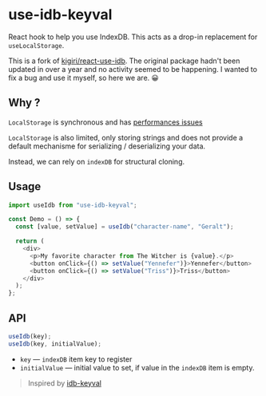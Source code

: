 # use-idb-keyval

React hook to help you use IndexDB. This acts as a drop-in replacement for `useLocalStorage`. 

This is a fork of [kigiri/react-use-idb](https://github.com/kigiri/react-use-idb/issues?q=is%3Aissue+is%3Aopen+sort%3Aupdated-desc). The original package hadn't been updated in over a year and no activity seemed to be happening. I wanted to fix a bug and use it myself, so here we are. 😀

## Why ?

`LocalStorage` is synchronous and has [performances issues](https://hacks.mozilla.org/2012/03/there-is-no-simple-solution-for-local-storage/)

`LocalStorage` is also limited, only storing strings and does not provide a default mechanisme for serializing / deserializing your data.

Instead, we can rely on `indexDB` for structural cloning.

## Usage

```javascript
import useIdb from "use-idb-keyval";

const Demo = () => {
  const [value, setValue] = useIdb("character-name", "Geralt");

  return (
    <div>
      <p>My favorite character from The Witcher is {value}.</p>
      <button onClick={() => setValue("Yennefer")}>Yennefer</button>
      <button onClick={() => setValue("Triss")}>Triss</button>
    </div>
  );
};
```

## API

```javascript
useIdb(key);
useIdb(key, initialValue);
```

- `key` &mdash; `indexDB` item key to register
- `initialValue` &mdash; initial value to set, if value in the `indexDB` item is empty.

> Inspired by [idb-keyval](https://github.com/jakearchibald/idb-keyval)
